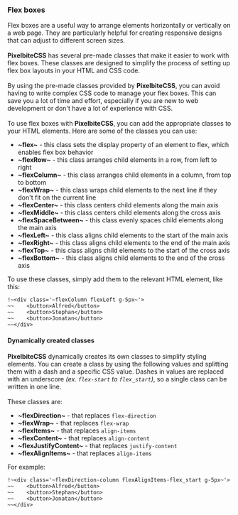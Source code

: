 ### Flex boxes
Flex boxes are a useful way to arrange elements horizontally or vertically on a web page. They are particularly helpful for creating responsive designs that can adjust to different screen sizes.<br>
<br>
**PixelbiteCSS** has several pre-made classes that make it easier to work with flex boxes. These classes are designed to simplify the process of setting up flex box layouts in your HTML and CSS code.<br>
<br>
By using the pre-made classes provided by **PixelbiteCSS**, you can avoid having to write complex CSS code to manage your flex boxes. This can save you a lot of time and effort, especially if you are new to web development or don't have a lot of experience with CSS.<br>
<br>
To use flex boxes with **PixelbiteCSS**, you can add the appropriate classes to your HTML elements. Here are some of the classes you can use:
- **~flex~** - this class sets the display property of an element to flex, which enables flex box behavior
- **~flexRow~** - this class arranges child elements in a row, from left to right
- **~flexColumn~** - this class arranges child elements in a column, from top to bottom
- **~flexWrap~** - this class wraps child elements to the next line if they don't fit on the current line
- **~flexCenter~** - this class centers child elements along the main axis
- **~flexMiddle~** - this class centers child elements along the cross axis
- **~flexSpaceBetween~** - this class evenly spaces child elements along the main axis
- **~flexLeft~** - this class aligns child elements to the start of the main axis
- **~flexRight~** - this class aligns child elements to the end of the main axis
- **~flexTop~** - this class aligns child elements to the start of the cross axis
- **~flexBottom~** - this class aligns child elements to the end of the cross axis

To use these classes, simply add them to the relevant HTML element, like this:

```
!~<div class='~flexColumn flexLeft g-5px~'>
~~    <button>Alfred</button>
~~    <button>Stephan</button>
~~    <button>Jonatan</button>
~~</div>
```

#### Dynamically created classes
**PixelbiteCSS** dynamically creates its own classes to simplify styling elements. You can create a class by using the following values and splitting them with a dash and a specific CSS value. Dashes in values are replaced with an underscore _(ex. `flex-start` to `flex_start`)_, so a single class can be written in one line.<br>
<br>
These classes are:
- **~flexDirection~** - that replaces `flex-direction`
- **~flexWrap~** - that replaces `flex-wrap`
- **~flexItems~** - that replaces `align-items`
- **~flexContent~** - that replaces `align-content`
- **~flexJustifyContent~** - that replaces `justify-content`
- **~flexAlignItems~** - that replaces `align-items`

For example:
```
!~<div class='~flexDirection-column flexAlignItems-flex_start g-5px~'>
~~    <button>Alfred</button>
~~    <button>Stephan</button>
~~    <button>Jonatan</button>
~~</div>
```
